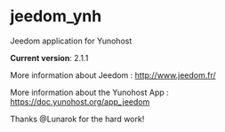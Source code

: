 jeedom_ynh
========

Jeedom application for Yunohost

**Current version**: 2.1.1

More information about Jeedom : http://www.jeedom.fr/

More information about the Yunohost App : https://doc.yunohost.org/app_jeedom

Thanks @Lunarok for the hard work!